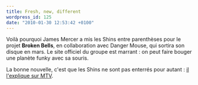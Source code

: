 ```yaml
---
title: Fresh, new, different
wordpress_id: 125
date: "2010-01-30 12:53:42 +0100"
---
```


Voilà pourquoi James Mercer a mis les Shins entre parenthèses pour le projet
**Broken Bells**, en collaboration avec Danger Mouse, qui sortira son disque en
mars. Le site officiel du groupe est marrant : on peut faire bouger une planète
funky avec sa souris.

La bonne nouvelle, c'est que les Shins ne sont pas enterrés pour autant : [il
l'explique sur MTV][1].

[1]:
  https://www.mtv.com/news/x6vqp4/shins-will-return-after-james-mercer-is-done-with-broken-bells-he-says
  "Shins Will Return After James Mercer Is Done With Broken Bells, He Says"
